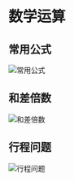 # 数学运算

## 常用公式

![常用公式](https://raw.githubusercontent.com/pushmetop/civil-service-exam/master/assets/images/常用公式.png)

## 和差倍数

![和差倍数](https://raw.githubusercontent.com/pushmetop/civil-service-exam/master/assets/images/和差倍数.png)

## 行程问题

![行程问题](https://raw.githubusercontent.com/pushmetop/civil-service-exam/master/assets/images/行程问题.png)